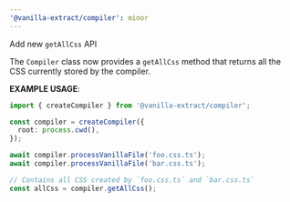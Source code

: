 ```yaml
---
'@vanilla-extract/compiler': minor
---
```


Add new `getAllCss` API

The `Compiler` class now provides a `getAllCss` method that returns all the CSS currently stored by the compiler.

**EXAMPLE USAGE**:

```ts
import { createCompiler } from '@vanilla-extract/compiler';

const compiler = createCompiler({
  root: process.cwd(),
});

await compiler.processVanillaFile('foo.css.ts');
await compiler.processVanillaFile('bar.css.ts');

// Contains all CSS created by `foo.css.ts` and `bar.css.ts`
const allCss = compiler.getAllCss();
```
